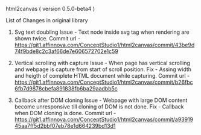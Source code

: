 html2canvas ( version 0.5.0-beta4 )

List of Changes in original library

1. Svg text doubling
Issue - Text node inside svg tag when rendering are shown twice.
Commit url - https://git1.affinnova.com/ConceptStudio1/html2canvas/commit/43be9d74f9bde8c2c3af66de7e606572702e1c59

2. Vertical scrolling with capture
Issue - When page has vertical scrolling and webpage is capture from start of scroll position.
Fix - Assing width and heigth of complete HTML document while capturing.
Commit url - https://git1.affinnova.com/ConceptStudio1/html2canvas/commit/b26fbc6fb7d9878cbefa891838fb6ba29aadbb5c

3. Callback after DOM cloning
Issue - Webpage with large DOM content become unresponsive till cloning of DOM is not done. 
Fix - Callback when DOM cloning is done.
Commit url - https://git1.affinnova.com/ConceptStudio1/html2canvas/commit/a9391945aa7ff5d2bbf07eb78e1d664239bd13d1
